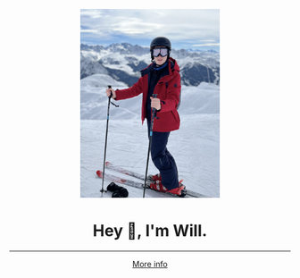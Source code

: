 <div align="center">
<p>
    <img width="250" src="/me.jpg">
</p>
<h1>Hey 👋, I'm Will.</h1>
<hr>
    <a href="https://wbell.dev/">More info</a>
</div>
